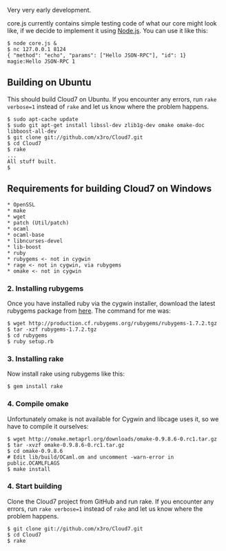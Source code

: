 Very very early development.

core.js currently contains simple testing code of what our core might look like, if we decide to implement it using [Node.js](http://www.nodejs.org). You can use it like this:

	$ node core.js &
	$ nc 127.0.0.1 8124
	{ "method": "echo", "params": ["Hello JSON-RPC"], "id": 1}
	magie:Hello JSON-RPC 1

## Building on Ubuntu

This should build Cloud7 on Ubuntu. If you encounter any errors, run `rake verbose=1` instead of `rake` and let us know where the problem happens.

    $ sudo apt-cache update
    $ sudo git apt-get install libssl-dev zlib1g-dev omake omake-doc libboost-all-dev
    $ git clone git://github.com/x3ro/Cloud7.git
    $ cd Cloud7
    $ rake
    ...
    All stuff built.
    $

## Requirements for building Cloud7 on Windows

    * OpenSSL
    * make
    * wget
    * patch (Util/patch)
    * ocaml
    * ocaml-base
    * libncurses-devel
    * lib-boost
    * ruby
    * rubygems <- not in cygwin
    * rage <- not in cygwin, via rubygems
    * omake <- not in cygwin


### 2. Installing rubygems

Once you have installed ruby via the cygwin installer, download the latest rubygems package from [here](http://rubygems.org/pages/download). The command for me was:

    $ wget http://production.cf.rubygems.org/rubygems/rubygems-1.7.2.tgz
    $ tar -xzf rubygems-1.7.2.tgz
    $ cd rubygems
    $ ruby setup.rb

### 3. Installing rake

Now install rake using rubygems like this:

    $ gem install rake


### 4. Compile omake

Unfortunately omake is not available for Cygwin and libcage uses it, so we have to compile it ourselves:

    $ wget http://omake.metaprl.org/downloads/omake-0.9.8.6-0.rc1.tar.gz
	$ tar -xvzf omake-0.9.8.6-0.rc1.tar.gz
	$ cd omake-0.9.8.6
	# Edit lib/build/OCaml.om and uncomment -warn-error in public.OCAMLFLAGS
	$ make install

### 4. Start building

Clone the Cloud7 project from GitHub and run rake. If you encounter any errors, run `rake verbose=1` instead of `rake` and let us know where the problem happens.

    $ git clone git://github.com/x3ro/Cloud7.git
    $ cd Cloud7
    $ rake
